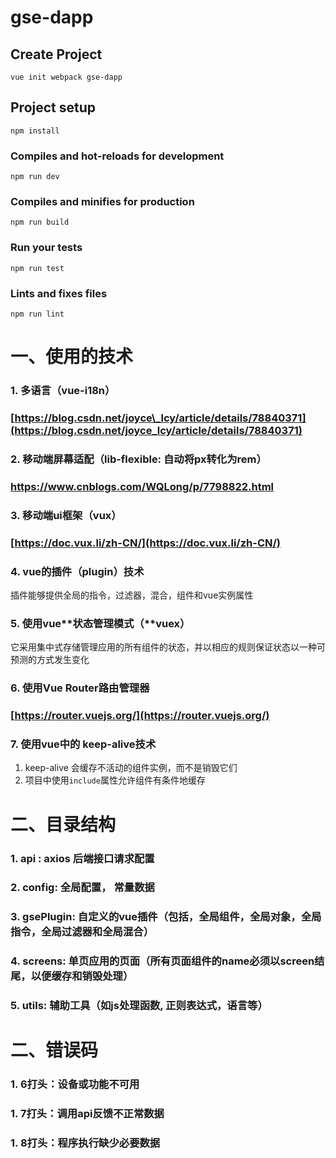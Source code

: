 # gse-dapp

## Create Project

```
vue init webpack gse-dapp
```

## Project setup

```
npm install
```

### Compiles and hot-reloads for development

```
npm run dev
```

### Compiles and minifies for production

```
npm run build
```

### Run your tests

```
npm run test
```

### Lints and fixes files

```
npm run lint
```

# 一、使用的技术

### 1. 多语言（vue-i18n）

### [https://blog.csdn.net/joyce\_lcy/article/details/78840371](https://blog.csdn.net/joyce_lcy/article/details/78840371)

### 2. 移动端屏幕适配（lib-flexible: 自动将px转化为rem）

### [https://www.cnblogs.com/WQLong/p/7798822.html ](https://www.cnblogs.com/WQLong/p/7798822.html)

### 3. 移动端ui框架（vux）

### [https://doc.vux.li/zh-CN/](https://doc.vux.li/zh-CN/)

### 4. vue的插件（plugin）技术

插件能够提供全局的指令，过滤器，混合，组件和vue实例属性

### 5. 使用vue**状态管理模式（**vuex）

它采用集中式存储管理应用的所有组件的状态，并以相应的规则保证状态以一种可预测的方式发生变化

### 6. 使用Vue Router路由管理器

### [https://router.vuejs.org/](https://router.vuejs.org/)

### 7. 使用vue中的 keep-alive技术

1. keep-alive 会缓存不活动的组件实例，而不是销毁它们
2. 项目中使用`include`属性允许组件有条件地缓存

# 二、目录结构

### 1. api : axios 后端接口请求配置

### 2. config: 全局配置， 常量数据

### 3. gsePlugin: 自定义的vue插件（包括，全局组件，全局对象，全局指令，全局过滤器和全局混合）

### 4. screens: 单页应用的页面（所有页面组件的name必须以screen结尾，以便缓存和销毁处理）

### 5. utils: 辅助工具（如js处理函数, 正则表达式，语言等）

# 二、错误码

### 1. 6打头：设备或功能不可用

### 1. 7打头：调用api反馈不正常数据

### 1. 8打头：程序执行缺少必要数据









###



